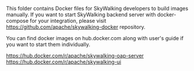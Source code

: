 This folder contains Docker files for SkyWalking developers to build images manually. If you want to start SkyWalking backend server with docker-compose for your integration, please visit https://github.com/apache/skywalking-docker repository. 

You can find docker images on hub.docker.com along with user's guide if you want to start them individually. 

https://hub.docker.com/r/apache/skywalking-oap-server
https://hub.docker.com/r/apache/skywalking-ui
